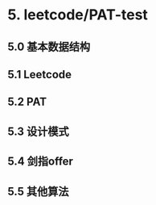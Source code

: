 # 5. leetcode/PAT-test

## 5.0 基本数据结构

## 5.1 Leetcode

## 5.2 PAT

## 5.3 设计模式

## 5.4 剑指offer

## 5.5 其他算法

